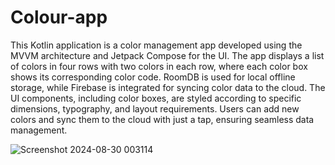 # Colour-app


This Kotlin application is a color management app developed using the MVVM architecture and Jetpack Compose for the UI. The app displays a list of colors in four rows with two colors in each row, where each color box shows its corresponding color code. RoomDB is used for local offline storage, while Firebase is integrated for syncing color data to the cloud. The UI components, including color boxes, are styled according to specific dimensions, typography, and layout requirements. Users can add new colors and sync them to the cloud with just a tap, ensuring seamless data management.

![Screenshot 2024-08-30 003114](https://github.com/user-attachments/assets/0711958a-b38f-4d1a-8d2a-32d8635ed614)

